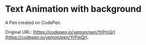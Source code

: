 # Text Animation with background

A Pen created on CodePen.

Original URL: [https://codepen.io/yemon/pen/YrPmQr](https://codepen.io/yemon/pen/YrPmQr).

